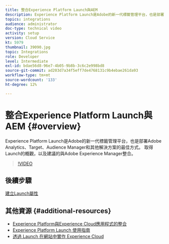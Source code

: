 ```yaml
---
title: 整合Experience Platform Launch與AEM
description: Experience Platform Launch是Adobe的新一代標籤管理平台，也是部署Adobe Analytics、Target、Audience Manager和其他解決方案的最佳方式。 取得Launch的概觀，以及建議的與Adobe Experience Manager整合。
topics: integrations
audience: administrator
doc-type: technical video
activity: setup
version: Cloud Service
kt: 5979
thumbnail: 39090.jpg
topic: Integrations
role: Developer
level: Intermediate
exl-id: bdae56d8-96e7-4b05-9b8b-3c6c2e998bd8
source-git-commit: ad203d7a34f5eff7de4768131c9b4ebae261da93
workflow-type: tm+mt
source-wordcount: '133'
ht-degree: 12%

---
```


# 整合Experience Platform Launch與AEM {#overview}

Experience Platform Launch是Adobe的新一代標籤管理平台，也是部署Adobe Analytics、Target、Audience Manager和其他解決方案的最佳方式。 取得Launch的概觀，以及建議的與Adobe Experience Manager整合。

>[!VIDEO](https://video.tv.adobe.com/v/39090?quality=12&learn=on)

## 後續步驟

[建立Launch屬性](create-launch-property.md)

## 其他資源 {#additional-resources}

* [Experience Platform與Experience Cloud應用程式的整合](https://experienceleague.adobe.com/docs/platform-learn/tutorials/intro-to-platform/integrations-with-experience-cloud-applications.html)
* [Experience Platform Launch 使用指南](https://experienceleague.adobe.com/docs/experience-platform/tags/home.html)
* [透過 Launch 在網站中實作 Experience Cloud](https://experienceleague.adobe.com/docs/launch-learn/implementing-in-websites-with-launch/index.html)
